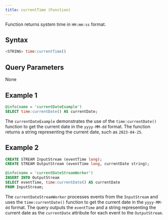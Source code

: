 ```yaml
---
title: currentTime (Function)
---
```


Function returns system time in `HH:mm:ss` format.

## Syntax

```sql
<STRING> time:currentTime()
```

## Query Parameters

None

## Example 1

```sql
@info(name = 'currentDateExample')
SELECT time:currentDate() AS currentDate;
```

The `currentDateExample` demonstrates the use of the `time:currentDate()` function to get the current date in the `yyyy-MM-dd` format. The function returns a string representing the current date, such as `2023-04-25`.

## Example 2

```sql
CREATE STREAM InputStream (eventTime long);
CREATE STREAM OutputStream (eventTime long, currentDate string);

@info(name = 'currentDateStreamWorker')
INSERT INTO OutputStream
SELECT eventTime, time:currentDate() AS currentDate
FROM InputStream;
```

The `currentDateStreamWorker` processes events from the `InputStream` and uses the `time:currentDate()` function to get the current date in the `yyyy-MM-dd` format. The query outputs the `eventTime` and a string representing the current date as the `currentDate` attribute for each event to the `OutputStream`.
